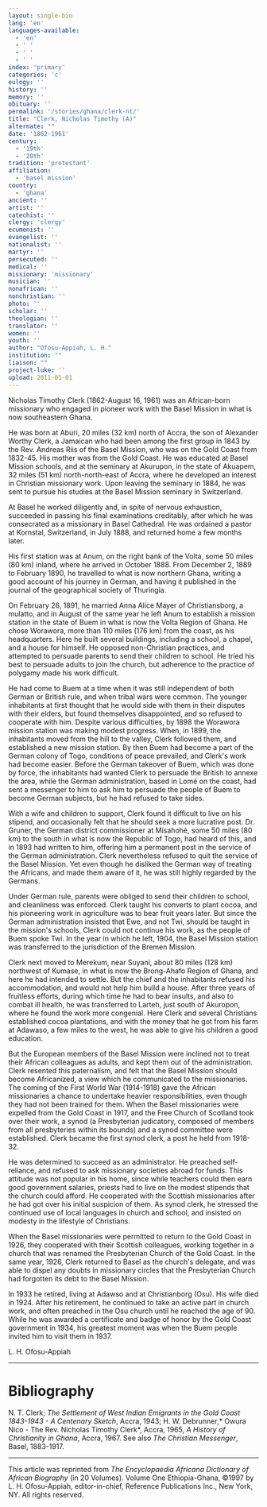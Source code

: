 ```yaml
---
layout: single-bio
lang: 'en'
languages-available:
  - 'en'
  - ' '
  - ' '
  - ' '
index: 'primary'
categories: 'c'
eulogy: ''
history: ''
memory: ''
obituary: ''
permalink: '/stories/ghana/clerk-nt/'
title: "Clerk, Nicholas Timothy (A)"
alternate: ""
date: '1862-1961'
century:
  - '19th'
  - '20th'
tradition: 'protestant'
affiliation:
  - 'basel mission'
country:
  - 'ghana'
ancient: ''
artist: ''
catechist: ''
clergy: 'clergy'
ecumenist: ''
evangelist: ''
nationalist: ''
martyr: ''
persecuted: ''
medical: ''
missionary: 'missionary'
musician: ''
nonafrican: ''
nonchristian: ''
photo: ''
scholar: ''
theologian: ''
translator: ''
women: ''
youth: ''
author: "Ofosu-Appiah, L. H."
institution: ""
liaison: ""
project-luke: ''
upload: 2011-01-01
---
```




Nicholas Timothy Clerk (1862-August 16, 1961) was an African-born missionary who engaged in pioneer work with the Basel Mission in what is now southeastern Ghana.

He was born at Aburi, 20 miles (32 km) north of Accra, the son of Alexander Worthy Clerk, a Jamaican who had been among the first group in 1843 by the Rev. Andreas Riis of the Basel Mission, who was on the Gold Coast from 1832-45. His mother was from the Gold Coast. He was educated at Basel Mission schools, and at the seminary at Akurupon, in the state of Akuapem, 32 miles (51 km) north-north-east of Accra, where he developed an interest in Christian missionary work. Upon leaving the seminary in 1884, he was sent to pursue his studies at the Basel Mission seminary in Switzerland.

At Basel he worked diligently and, in spite of nervous exhaustion, succeeded in passing his final examinations creditably, after which he was consecrated as a missionary in Basel Cathedral. He was ordained a pastor at Kornstal, Switzerland, in July 1888, and returned home a few months later.

His first station was at Anum, on the right bank of the Volta, some 50 miles (80 km) inland, where he arrived in October 1888. From December 2, 1889 to February 1890, he travelled to what is now northern Ghana, writing a good account of his journey in German, and having it published in the journal of the geographical society of Thuringia.

On February 26, 1891, he married Anna Alice Mayer of Christiansborg, a mulatto, and in August of the same year he left Anum to establish a mission station in the state of Buem in what is now the Volta Region of Ghana. He chose Worawora, more than 110 miles (176 km) from the coast, as his headquarters. Here he built several buildings, including a school, a chapel, and a house for himself. He opposed non-Christian practices, and attempted to persuade parents to send their children to school. He tried his best to persuade adults to join the church, but adherence to the practice of polygamy made his work difficult.

He had come to Buem at a time when it was still independent of both German or British rule, and when tribal wars were common. The younger inhabitants at first thought that he would side with them in their disputes with their elders, but found themselves disappointed, and so refused to cooperate with him. Despite various difficulties, by 1898 the Worawora mission station was making modest progress. When, in 1899, the inhabitants moved from the hill to the valley, Clerk followed them, and established a new mission station. By then Buem had become a part of the German colony of Togo, conditions of peace prevailed, and Clerk's work had become easier. Before the German takeover of Buem, which was done by force, the inhabitants had wanted Clerk to persuade the British to annexe the area, while the German administration, based in Lomé on the coast, had sent a messenger to him to ask him to persuade the people of Buem to become German subjects, but he had refused to take sides.

With a wife and children to support, Clerk found it difficult to live on his stipend, and occasionally felt that he should seek a more lucrative post. Dr. Gruner, the German district commissioner at Misahohé, some 50 miles (80 km) to the south in what is now the Republic of Togo, had heard of this, and in 1893 had written to him, offering him a permanent post in the service of the German administration. Clerk nevertheless refused to quit the service of the Basel Mission. Yet even though he disliked the German way of treating the Africans, and made them aware of it, he was still highly regarded by the Germans.

Under German rule, parents were obliged to send their children to school, and cleanliness was enforced. Clerk taught his converts to plant cocoa, and his pioneering work in agriculture was to bear fruit years later. But since the German administration insisted that Ewe, and not Twi, should be taught in the mission's schools, Clerk could not continue his work, as the people of Buem spoke Twi. In the year in which he left, 1904, the Basel Mission station was transferred to the jurisdiction of the Bremen Mission.

Clerk next moved to Merekum, near Suyani, about 80 miles (128 km) northwest of Kumase, in what is now the Brong-Ahafo Region of Ghana, and here he had intended to settle. But the chief and the inhabitants refused his accommodation, and would not help him build a house. After three years of fruitless efforts, during which time he had to bear insults, and also to combat ill health, he was transferred to Larteh, just south of Akuropon, where he found the work more congenial. Here Clerk and several Christians established cocoa plantations, and with the money that he got from his farm at Adawaso, a few miles to the west, he was able to give his children a good education.

But the European members of the Basel Mission were inclined not to treat their African colleagues as adults, and kept them out of the administration. Clerk resented this paternalism, and felt that the Basel Mission should become Africanized, a view which he communicated to the missionaries. The coming of the First World War (1914-1918) gave the African missionaries a chance to undertake heavier responsibilities, even though they had not been trained for them. When the Basel missionaries were expelled from the Gold Coast in 1917, and the Free Church of Scotland took over their work, a synod (a Presbyterian judicatory, composed of members from all presbyteries within its bounds) and a synod committee were established. Clerk became the first synod clerk, a post he held from 1918-32.

He was determined to succeed as an administrator. He preached self-reliance, and refused to ask missionary societies abroad for funds. This attitude was not popular in his home, since while teachers could then earn good government salaries, priests had to live on the modest stipends that the church could afford. He cooperated with the Scottish missionaries after he had got over his initial suspicion of them. As synod clerk, he stressed the continued use of local languages in church and school, and insisted on modesty in the lifestyle of Christians.

When the Basel missionaries were permitted to return to the Gold Coast in 1926, they cooperated with their Scottish colleagues, working together in a church that was renamed the Presbyterian Church of the Gold Coast. In the same year, 1926, Clerk returned to Basel as the church's delegate, and was able to dispel any doubts in missionary circles that the Presbyterian Church had forgotten its debt to the Basel Mission.

In 1933 he retired, living at Adawso and at Christianborg (Osu). His wife died in 1924. After his retirement, he continued to take an active part in church work, and often preached in the Osu church until he reached the age of 90. While he was awarded a certificate and badge of honor by the Gold Coast government in 1934, his greatest moment was when the Buem people invited him to visit them in 1937.

L. H. Ofosu-Appiah

---

# Bibliography

N. T. Clerk; *The Settlement of West Indian Emigrants in the Gold Coast 1843-1943 - A Centenary Sketch*, Accra, 1943; H. W. Debrunner,* Owura Nico - The Rev. Nicholas Timothy Clerk*, Accra, 1965, *A History of Christianity in Ghana*, Accra, 1967. See also *The Christian Messenger*, Basel, 1883-1917.

---

This article was reprinted from *The Encyclopaedia Africana Dictionary of African Biography* (in 20 Volumes). Volume One Ethiopia-Ghana, &copy;1997 by L. H. Ofosu-Appiah, editor-in-chief, Reference Publications Inc., New York, NY. All rights reserved.
